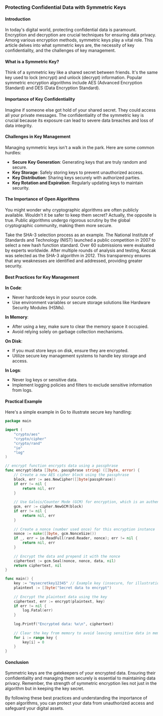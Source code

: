 ### Protecting Confidential Data with Symmetric Keys

#### Introduction
In today's digital world, protecting confidential data is paramount. Encryption and decryption are crucial techniques for ensuring data privacy. Among various encryption methods, symmetric keys play a vital role. This article delves into what symmetric keys are, the necessity of key confidentiality, and the challenges of key management.

#### What is a Symmetric Key?
Think of a symmetric key like a shared secret between friends. It's the same key used to lock (encrypt) and unlock (decrypt) information. Popular symmetric encryption algorithms include AES (Advanced Encryption Standard) and DES (Data Encryption Standard).

#### Importance of Key Confidentiality
Imagine if someone else got hold of your shared secret. They could access all your private messages. The confidentiality of the symmetric key is crucial because its exposure can lead to severe data breaches and loss of data integrity.

#### Challenges in Key Management
Managing symmetric keys isn't a walk in the park. Here are some common hurdles:

- **Secure Key Generation**: Generating keys that are truly random and secure.
- **Key Storage**: Safely storing keys to prevent unauthorized access.
- **Key Distribution**: Sharing keys securely with authorized parties.
- **Key Rotation and Expiration**: Regularly updating keys to maintain security.

#### The Importance of Open Algorithms
You might wonder why cryptographic algorithms are often publicly available. Wouldn't it be safer to keep them secret? Actually, the opposite is true. Public algorithms undergo rigorous scrutiny by the global cryptographic community, making them more secure.

Take the SHA-3 selection process as an example. The National Institute of Standards and Technology (NIST) launched a public competition in 2007 to select a new hash function standard. Over 60 submissions were evaluated by experts worldwide. After multiple rounds of analysis and testing, Keccak was selected as the SHA-3 algorithm in 2012. This transparency ensures that any weaknesses are identified and addressed, providing greater security.

#### Best Practices for Key Management

**In Code**:
- Never hardcode keys in your source code.
- Use environment variables or secure storage solutions like Hardware Security Modules (HSMs).

**In Memory**:
- After using a key, make sure to clear the memory space it occupied.
- Avoid relying solely on garbage collection mechanisms.

**On Disk**:
- If you must store keys on disk, ensure they are encrypted.
- Utilize secure key management systems to handle key storage and access.

**In Logs**:
- Never log keys or sensitive data.
- Implement logging policies and filters to exclude sensitive information from logs.

#### Practical Example
Here's a simple example in Go to illustrate secure key handling:

```go
package main

import (
    "crypto/aes"
    "crypto/cipher"
    "crypto/rand"
    "io"
    "log"
)

// encrypt function encrypts data using a passphrase
func encrypt(data []byte, passphrase string) ([]byte, error) {
    // Create a new AES cipher block using the passphrase
    block, err := aes.NewCipher([]byte(passphrase))
    if err != nil {
        return nil, err
    }
    
    // Use Galois/Counter Mode (GCM) for encryption, which is an authenticated encryption mode
    gcm, err := cipher.NewGCM(block)
    if err != nil {
        return nil, err
    }
    
    // Create a nonce (number used once) for this encryption instance
    nonce := make([]byte, gcm.NonceSize())
    if _, err = io.ReadFull(rand.Reader, nonce); err != nil {
        return nil, err
    }
    
    // Encrypt the data and prepend it with the nonce
    ciphertext := gcm.Seal(nonce, nonce, data, nil)
    return ciphertext, nil
}

func main() {
    key := "mysecretkey12345" // Example key (insecure, for illustration only)
    plaintext := []byte("Secret data to encrypt")
    
    // Encrypt the plaintext data using the key
    ciphertext, err := encrypt(plaintext, key)
    if err != nil {
        log.Fatal(err)
    }
    
    log.Printf("Encrypted data: %x\n", ciphertext)
    
    // Clear the key from memory to avoid leaving sensitive data in memory
    for i := range key {
        key[i] = 0
    }
}
```

#### Conclusion
Symmetric keys are the gatekeepers of your encrypted data. Ensuring their confidentiality and managing them securely is essential to maintaining data privacy. Remember, the strength of symmetric encryption lies not just in the algorithm but in keeping the key secret.

By following these best practices and understanding the importance of open algorithms, you can protect your data from unauthorized access and safeguard your digital assets.
